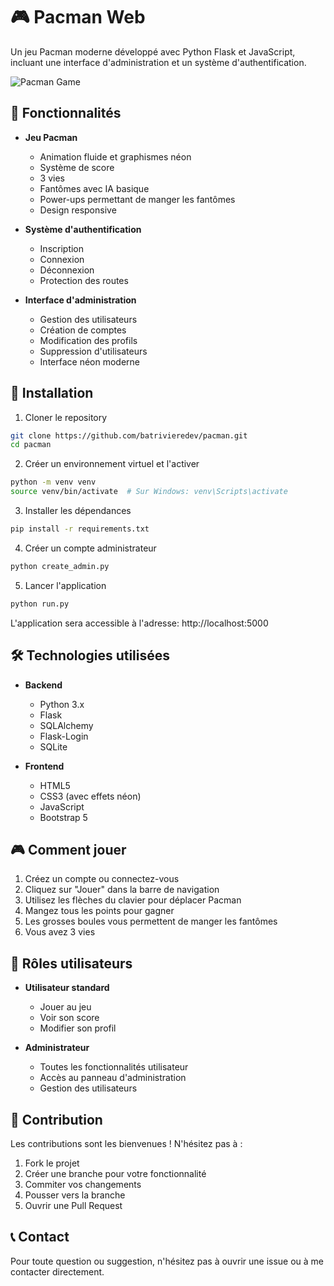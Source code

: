 # 🎮 Pacman Web

Un jeu Pacman moderne développé avec Python Flask et JavaScript, incluant une interface d'administration et un système d'authentification.

![Pacman Game](screenshot.png)

## 🌟 Fonctionnalités

- **Jeu Pacman**
  - Animation fluide et graphismes néon
  - Système de score
  - 3 vies
  - Fantômes avec IA basique
  - Power-ups permettant de manger les fantômes
  - Design responsive

- **Système d'authentification**
  - Inscription
  - Connexion
  - Déconnexion
  - Protection des routes

- **Interface d'administration**
  - Gestion des utilisateurs
  - Création de comptes
  - Modification des profils
  - Suppression d'utilisateurs
  - Interface néon moderne

## 🚀 Installation

1. Cloner le repository
```bash
git clone https://github.com/batrivieredev/pacman.git
cd pacman
```

2. Créer un environnement virtuel et l'activer
```bash
python -m venv venv
source venv/bin/activate  # Sur Windows: venv\Scripts\activate
```

3. Installer les dépendances
```bash
pip install -r requirements.txt
```

4. Créer un compte administrateur
```bash
python create_admin.py
```

5. Lancer l'application
```bash
python run.py
```

L'application sera accessible à l'adresse: http://localhost:5000

## 🛠️ Technologies utilisées

- **Backend**
  - Python 3.x
  - Flask
  - SQLAlchemy
  - Flask-Login
  - SQLite

- **Frontend**
  - HTML5
  - CSS3 (avec effets néon)
  - JavaScript
  - Bootstrap 5

## 🎮 Comment jouer

1. Créez un compte ou connectez-vous
2. Cliquez sur "Jouer" dans la barre de navigation
3. Utilisez les flèches du clavier pour déplacer Pacman
4. Mangez tous les points pour gagner
5. Les grosses boules vous permettent de manger les fantômes
6. Vous avez 3 vies

## 👥 Rôles utilisateurs

- **Utilisateur standard**
  - Jouer au jeu
  - Voir son score
  - Modifier son profil

- **Administrateur**
  - Toutes les fonctionnalités utilisateur
  - Accès au panneau d'administration
  - Gestion des utilisateurs

## 🤝 Contribution

Les contributions sont les bienvenues ! N'hésitez pas à :
1. Fork le projet
2. Créer une branche pour votre fonctionnalité
3. Commiter vos changements
4. Pousser vers la branche
5. Ouvrir une Pull Request

## 📞 Contact

Pour toute question ou suggestion, n'hésitez pas à ouvrir une issue ou à me contacter directement.
